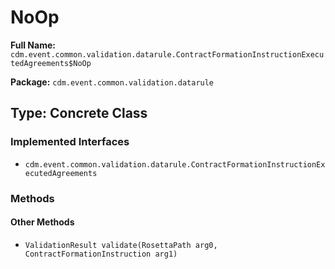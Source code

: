 # NoOp

**Full Name:** `cdm.event.common.validation.datarule.ContractFormationInstructionExecutedAgreements$NoOp`

**Package:** `cdm.event.common.validation.datarule`

## Type: Concrete Class

### Implemented Interfaces

- `cdm.event.common.validation.datarule.ContractFormationInstructionExecutedAgreements`

### Methods

#### Other Methods

- `ValidationResult validate(RosettaPath arg0, ContractFormationInstruction arg1)`

